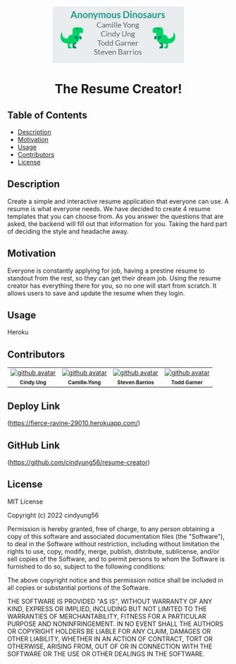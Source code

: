 <p align="center">
  <img src="public/images/image.png" height="128">
  <h1 align="center">The Resume Creator!</h1>
</p>

## Table of Contents
- [Description](#description)
- [Motivation](#motivation)
- [Usage](#usage)
- [Contributors](#contributors)
- [License](#license)

## Description
Create a simple and interactive resume application that everyone can use. A resume is what everyone needs. We have decided to create 4 resume templates that you can choose from. As you answer the questions that are asked, the backend will fill out that information for you. Taking the hard part of deciding the style and headache away.

## Motivation
Everyone is constantly applying for job, having a prestine resume to standout from the rest, so they can get their dream job. Using the resume creator has everything there for you, so no one will start from scratch. It allows users to save and update the resume when they login.

## Usage
Heroku 

## Contributors
<table>
  <tr>
    <td align="center"><a href="https://github.com/cindyung56"><img src="https://avatars.githubusercontent.com/u/92277668?v=4" width="100px;" alt="github avatar"/><br /><sub><b>Cindy Ung</b></sub></a><br /></a></td>
    <td align="center"><a href="https://github.com/camilleyong"><img src="https://avatars.githubusercontent.com/u/110850870?v=4" width="100px;" alt="github avatar"/><br /><sub><b>Camille Yong</b></sub></a><br /></td>
    <td align="center"><a href="https://github.com/Proper-Stevo"><img src="https://avatars.githubusercontent.com/u/83041959?v=4" width="100px;" alt="github avatar"/><br /><sub><b>Steven Barrios</b></sub></a><br /></td>
    <td align="center"><a href="https://github.com/toddrgarner"><img src="https://avatars.githubusercontent.com/u/110719370?v=4" width="100px;" alt="github avatar"/><br /><sub><b>Todd Garner</b></sub></a><br /></td>
  </tr>
</table>

## Deploy Link
(https://fierce-ravine-29010.herokuapp.com/)

## GitHub Link
(https://github.com/cindyung56/resume-creator)

## License
MIT License

Copyright (c) 2022 cindyung56

Permission is hereby granted, free of charge, to any person obtaining a copy
of this software and associated documentation files (the "Software"), to deal
in the Software without restriction, including without limitation the rights
to use, copy, modify, merge, publish, distribute, sublicense, and/or sell
copies of the Software, and to permit persons to whom the Software is
furnished to do so, subject to the following conditions:

The above copyright notice and this permission notice shall be included in all
copies or substantial portions of the Software.

THE SOFTWARE IS PROVIDED "AS IS", WITHOUT WARRANTY OF ANY KIND, EXPRESS OR
IMPLIED, INCLUDING BUT NOT LIMITED TO THE WARRANTIES OF MERCHANTABILITY,
FITNESS FOR A PARTICULAR PURPOSE AND NONINFRINGEMENT. IN NO EVENT SHALL THE
AUTHORS OR COPYRIGHT HOLDERS BE LIABLE FOR ANY CLAIM, DAMAGES OR OTHER
LIABILITY, WHETHER IN AN ACTION OF CONTRACT, TORT OR OTHERWISE, ARISING FROM,
OUT OF OR IN CONNECTION WITH THE SOFTWARE OR THE USE OR OTHER DEALINGS IN THE
SOFTWARE.